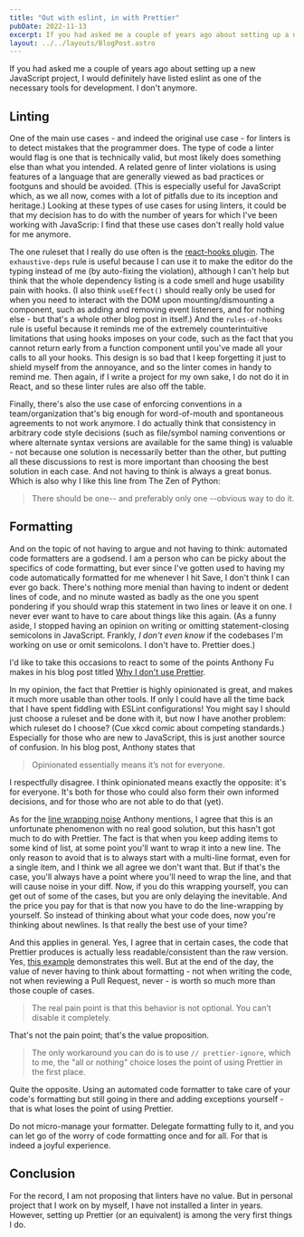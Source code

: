 ```yaml
---
title: "Out with eslint, in with Prettier"
pubDate: 2022-11-13
excerpt: If you had asked me a couple of years ago about setting up a new JavaScript project, I would definitely have listed eslint as one of the necessary tools for development. I don't anymore.
layout: ../../layouts/BlogPost.astro
---
```


If you had asked me a couple of years ago about setting up a new JavaScript project, I would definitely have listed eslint as one of the necessary tools for development.
I don't anymore.

## Linting

One of the main use cases - and indeed the original use case - for linters is to detect mistakes that the programmer does.
The type of code a linter would flag is one that is technically valid, but most likely does something else than what you intended.
A related genre of linter violations is using features of a language that are generally viewed as bad practices or footguns and should be avoided.
(This is especially useful for JavaScript which, as we all now, comes with a lot of pitfalls due to its inception and heritage.)
Looking at these types of use cases for using linters,
it could be that my decision has to do with the number of years for which I've been working with JavaScrip: I find that these use cases don't really hold value for me anymore.

The one ruleset that I really do use often is the [react-hooks plugin](https://www.npmjs.com/package/eslint-plugin-react-hooks).
The `exhaustive-deps` rule is useful because I can use it to make the editor do the typing instead of me (by auto-fixing the violation),
although I can't help but think that the whole dependency listing is a code smell and huge usability pain with hooks.
(I also think `useEffect()` should really only be used for when you need to interact with the DOM upon mounting/dismounting a component, such as adding and removing event listeners, and for nothing else - but that's a whole other blog post in itself.)
And the `rules-of-hooks` rule is useful because it reminds me of the extremely counterintuitive limitations that using hooks imposes on your code, such as the fact that you cannot return early from a function component until you've made all your calls to all your hooks.
This design is so bad that I keep forgetting it just to shield myself from the annoyance, and so the linter comes in handy to remind me.
Then again, if I write a project for my own sake, I do not do it in React, and so these linter rules are also off the table.

Finally, there's also the use case of enforcing conventions in a team/organization that's big enough for word-of-mouth and spontaneous agreements to not work anymore.
I do actually think that consistency in arbitrary code style decisions
(such as file/symbol naming conventions or where alternate syntax versions are available for the same thing)
is valuable - not because one solution is necessarily better than the other,
but putting all these discussions to rest is more important than choosing the best solution in each case.
And not having to think is always a great bonus.
Which is also why I like this line from The Zen of Python:

> There should be one-- and preferably only one --obvious way to do it.

## Formatting

And on the topic of not having to argue and not having to think: automated code formatters are a godsend.
I am a person who can be picky about the specifics of code formatting, but ever since I've gotten used to having my code automatically formatted for me whenever I hit Save, I don't think I can ever go back.
There's nothing more menial than having to indent or dedent lines of code,
and no minute wasted as badly as the one you spent pondering if you should wrap this statement in two lines or leave it on one.
I never ever want to have to care about things like this again.
(As a funny aside, I stopped having an opinion on writing or omitting statement-closing semicolons in JavaScript.
Frankly, _I don't even know_ if the codebases I'm working on use or omit semicolons.
I don't have to. Prettier does.)

I'd like to take this occasions to react to some of the points Anthony Fu makes in his blog post titled [Why I don't use Prettier](https://antfu.me/posts/why-not-prettier).

In my opinion, the fact that Prettier is highly opinionated is great, and makes it much more usable than other tools.
If only I could have all the time back that I have spent fiddling with ESLint configurations!
You might say I should just choose a ruleset and be done with it, but now I have another problem: which ruleset do I choose?
(Cue xkcd comic about competing standards.)
Especially for those who are new to JavaScript, this is just another source of confusion.
In his blog post, Anthony states that

> Opinionated essentially means it’s not for everyone.

I respectfully disagree.
I think opinionated means exactly the opposite: it's for everyone.
It's both for those who could also form their own informed decisions, and for those who are not able to do that (yet).

As for the [line wrapping noise](https://antfu.me/posts/why-not-prettier#the-line-wrapping-noise) Anthony mentions, I agree that this is an unfortunate phenomenon with no real good solution, but this hasn't got much to do with Prettier.
The fact is that when you keep adding items to some kind of list, at some point you'll want to wrap it into a new line.
The only reason to avoid that is to always start with a multi-line format, even for a single item, and I think we all agree we don't want that.
But if that's the case, you'll always have a point where you'll need to wrap the line, and that will cause noise in your diff.
Now, if you do this wrapping yourself, you can get out of some of the cases, but you are only delaying the inevitable.
And the price you pay for that is that now you have to do the line-wrapping by yourself.
So instead of thinking about what your code does, now you're thinking about newlines.
Is that really the best use of your time?

And this applies in general.
Yes, I agree that in certain cases, the code that Prettier produces is actually less readable/consistent than the raw version.
Yes, [this example](https://prettier.io/playground/#N4Igxg9gdgLgprEAuc0DOMAEBXNcBOamAvJgNoA6UmmwOe+AkgCZKYCMANPQVAIYBbOGwogAggBsAZgEs4mAMJ98QiTJh9RmAL6cqNOrgIs2AJm5H8-ISJABxGf0wAlCGgAWfKFt37aPJlZMAGYLBmthTFEAZXdsAHNMADk+ACNsHz1qf0sTTAAWMN5BSNFnPncBL0wAMXw+Bky-QwY8gFYiqxLbABU3d3kAGQBPbFSEJuyW4yCANk6I22iCeJkIZJkJCCllSYBdAG4qEE4QCAAHGDWoNGRQZXwIAHcABWUEW5Q+CSe+YdvTql6mAANZwGDREqDRxwZA7CR4QHAsEQ858MCOeLIGD4bBwU5wATjZjMODMQZeeLYPjxOA1CAqPgwK5QLFfbAwCAnEDuGACCQAdXc6jgaDRYDgyxu6hkADd1MNkOA0ACQI4GDAXvV4lU4d9ESAAFZoAAe0UxEjgAEVsBB4HqEfiQGjCAQlak0nAJNzzvhHDABTJmDB3Mh8uZnY88AL6uclb7RQRZbDTgBHW3wLUXT4gBoAWigcDJZO5+Dg6ZkZa1NN1SHhBrwAhk2NxTrQFutGdhdf1To0qUDwdDSAjOL4m0xCggAlrIFFbW5Rh6aU+9adsrxjCgpNg0TAfsuYm30Rgw0tDrw2m0QA) demonstrates this well.
But at the end of the day, the value of never having to think about formatting - not when writing the code, not when reviewing a Pull Request, never - is worth so much more than those couple of cases.

> The real pain point is that this behavior is not optional. You can’t disable it completely.

That's not the pain point; that's the value proposition.

> The only workaround you can do is to use `// prettier-ignore`, which to me, the "all or nothing" choice loses the point of using Prettier in the first place.

Quite the opposite.
Using an automated code formatter to take care of your code's formatting but still going in there and adding exceptions yourself - that is what loses the point of using Prettier.

Do not micro-manage your formatter.
Delegate formatting fully to it, and you can let go of the worry of code formatting once and for all.
For that is indeed a joyful experience.

## Conclusion

For the record, I am not proposing that linters have no value.
But in personal project that I work on by myself, I have not installed a linter in years.
However, setting up Prettier (or an equivalent) is among the very first things I do.
